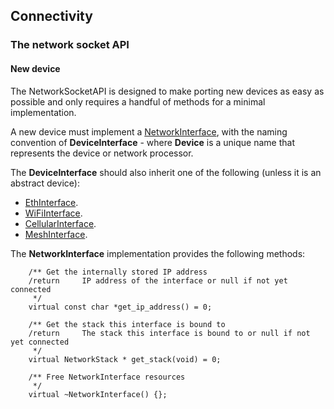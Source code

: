 <h2 id="contributing-connectivity">Connectivity</h2>

### The network socket API

#### New device

The NetworkSocketAPI is designed to make porting new devices as easy as possible and only requires a handful of methods for a minimal implementation.

A new device must implement a <a href="https://os.mbed.com/docs/v5.6/mbed-os-api-doxy/class_network_interface.html" target="_blank">NetworkInterface</a>, with the naming convention of **DeviceInterface** - where **Device** is a unique name that represents the device or network processor.

The **DeviceInterface** should also inherit one of the following (unless it is an abstract device):

- <a href="https://os.mbed.com/docs/v5.6/mbed-os-api-doxy/class_eth_interface.html" target="_blank">EthInterface</a>.
- <a href="https://os.mbed.com/docs/v5.6/mbed-os-api-doxy/class_wi_fi_interface.html" target="_blank">WiFiInterface</a>.
- <a href="https://os.mbed.com/docs/v5.6/mbed-os-api-doxy/class_cellular_interface.html" target="_blank">CellularInterface</a>.
- <a href="https://os.mbed.com/docs/v5.6/mbed-os-api-doxy/class_mesh_interface.html" target="_blank">MeshInterface</a>.

The **NetworkInterface** implementation provides the following methods:

```
    /** Get the internally stored IP address
    /return     IP address of the interface or null if not yet connected
     */
    virtual const char *get_ip_address() = 0;

    /** Get the stack this interface is bound to
    /return     The stack this interface is bound to or null if not yet connected
     */
    virtual NetworkStack * get_stack(void) = 0;

    /** Free NetworkInterface resources
     */
    virtual ~NetworkInterface() {};
```
